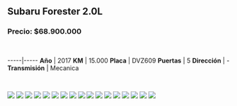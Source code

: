 ## Subaru Forester 2.0L

### Precio: $68.900.000


<p>&nbsp;</p>

-----|-----
**Año** | 2017
**KM** | 15.000
**Placa** | DVZ609
**Puertas** | 5
**Dirección** | -
**Transmisión** | Mecanica


<p>&nbsp;</p>

<img src="images/Subaru Forester 2.0L.jpeg?raw=true"/>
<img src="images/Subaru Forester 2.0L - 1.jpeg?raw=true"/>
<img src="images/Subaru Forester 2.0L - 10.jpeg?raw=true"/>
<img src="images/Subaru Forester 2.0L - 11.jpeg?raw=true"/>
<img src="images/Subaru Forester 2.0L - 12.jpeg?raw=true"/>
<img src="images/Subaru Forester 2.0L - 13.jpeg?raw=true"/>
<img src="images/Subaru Forester 2.0L - 14.jpeg?raw=true"/>
<img src="images/Subaru Forester 2.0L - 15.jpeg?raw=true"/>
<img src="images/Subaru Forester 2.0L - 16.jpeg?raw=true"/>
<img src="images/Subaru Forester 2.0L - 2.jpeg?raw=true"/>
<img src="images/Subaru Forester 2.0L - 3.jpeg?raw=true"/>
<img src="images/Subaru Forester 2.0L - 4.jpeg?raw=true"/>
<img src="images/Subaru Forester 2.0L - 5.jpeg?raw=true"/>
<img src="images/Subaru Forester 2.0L - 6.jpeg?raw=true"/>
<img src="images/Subaru Forester 2.0L - 7.jpeg?raw=true"/>
<img src="images/Subaru Forester 2.0L - 8.jpeg?raw=true"/>
<img src="images/Subaru Forester 2.0L - 9.jpeg?raw=true"/>




